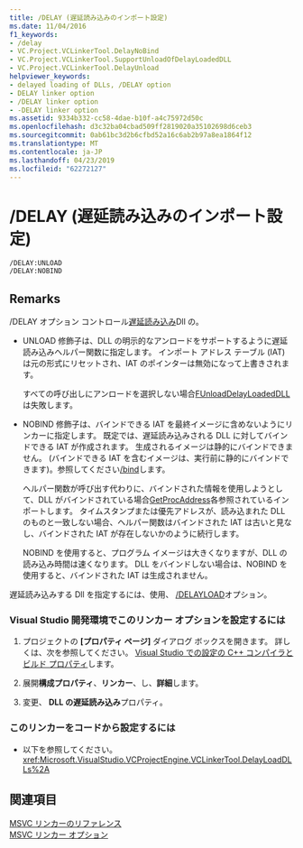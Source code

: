 ```yaml
---
title: /DELAY (遅延読み込みのインポート設定)
ms.date: 11/04/2016
f1_keywords:
- /delay
- VC.Project.VCLinkerTool.DelayNoBind
- VC.Project.VCLinkerTool.SupportUnloadOfDelayLoadedDLL
- VC.Project.VCLinkerTool.DelayUnload
helpviewer_keywords:
- delayed loading of DLLs, /DELAY option
- DELAY linker option
- /DELAY linker option
- -DELAY linker option
ms.assetid: 9334b332-cc58-4dae-b10f-a4c75972d50c
ms.openlocfilehash: d3c32ba04cbad509ff2819020a35102698d6ceb3
ms.sourcegitcommit: 0ab61bc3d2b6cfbd52a16c6ab2b97a8ea1864f12
ms.translationtype: MT
ms.contentlocale: ja-JP
ms.lasthandoff: 04/23/2019
ms.locfileid: "62272127"
---
```

# <a name="delay-delay-load-import-settings"></a>/DELAY (遅延読み込みのインポート設定)

```
/DELAY:UNLOAD
/DELAY:NOBIND
```

## <a name="remarks"></a>Remarks

/DELAY オプション コントロール[遅延読み込み](linker-support-for-delay-loaded-dlls.md)Dll の。

- UNLOAD 修飾子は、DLL の明示的なアンロードをサポートするように遅延読み込みヘルパー関数に指定します。 インポート アドレス テーブル (IAT) は元の形式にリセットされ、IAT のポインターは無効になって上書きされます。

   すべての呼び出しにアンロードを選択しない場合[FUnloadDelayLoadedDLL](explicitly-unloading-a-delay-loaded-dll.md)は失敗します。

- NOBIND 修飾子は、バインドできる IAT を最終イメージに含めないようにリンカーに指定します。 既定では、遅延読み込みされる DLL に対してバインドできる IAT が作成されます。 生成されるイメージは静的にバインドできません。 (バインドできる IAT を含むイメージは、実行前に静的にバインドできます)。参照してください[/bind](bind.md)します。

   ヘルパー関数が呼び出す代わりに、バインドされた情報を使用しようとして、DLL がバインドされている場合[GetProcAddress](/windows/desktop/api/libloaderapi/nf-libloaderapi-getprocaddress)各参照されているインポートします。 タイムスタンプまたは優先アドレスが、読み込まれた DLL のものと一致しない場合、ヘルパー関数はバインドされた IAT は古いと見なし、バインドされた IAT が存在しないかのように続行します。

   NOBIND を使用すると、プログラム イメージは大きくなりますが、DLL の読み込み時間は速くなります。 DLL をバインドしない場合は、NOBIND を使用すると、バインドされた IAT は生成されません。

遅延読み込みする Dll を指定するには、使用、 [/DELAYLOAD](delayload-delay-load-import.md)オプション。

### <a name="to-set-this-linker-option-in-the-visual-studio-development-environment"></a>Visual Studio 開発環境でこのリンカー オプションを設定するには

1. プロジェクトの **[プロパティ ページ]** ダイアログ ボックスを開きます。 詳しくは、次を参照してください。 [Visual Studio での設定の C++ コンパイラとビルド プロパティ](../working-with-project-properties.md)します。

1. 展開**構成プロパティ**、**リンカー**、し、**詳細**します。

1. 変更、 **DLL の遅延読み込み**プロパティ。

### <a name="to-set-this-linker-option-programmatically"></a>このリンカーをコードから設定するには

- 以下を参照してください。<xref:Microsoft.VisualStudio.VCProjectEngine.VCLinkerTool.DelayLoadDLLs%2A>

## <a name="see-also"></a>関連項目

[MSVC リンカーのリファレンス](linking.md)<br/>
[MSVC リンカー オプション](linker-options.md)
